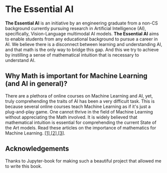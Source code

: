 <!-- #region -->
# The Essential AI

**The Essential AI** is an initiative by an engineering graduate from a non-CS background currently pursuing research in Artificial Intelligence (AI), specifically, Vision-Language multimodal AI models. **The Essential AI** aims to enable students from any educational background to pursue a career in AI. We believe there is a disconnect between learning and understanding AI, and that math is the only way to bridge this gap. And this we try to achieve by instilling a sense of mathematical intuition that is necessary to understand AI.

## Why Math is important for Machine Learning (and AI in general)?

There are a plethora of online courses on Machine Learning and AI, yet, truly comprehending the traits of AI has been a very difficult task. This is because several online courses teach Machine Learning as if it's just a plug-and-play game. One cannot thrive in the field of Machine Learning without appreciating the Math involved. It is widely believed that mathematical intuition is essential for comprehending the current State of the Art models. Read these articles on the importance of mathematics for Machine Learning. <a target = "_blank" href = "https://www.knowledgehut.com/blog/data-science/importance-of-maths-in-machine-learning" class = 'nlinks'>[1]</a>,<a target = "_blank" href = "https://www.kdnuggets.com/2020/04/mathematics-machine-learning-book.html" class = 'nlinks'>[2]</a>,<a target = "_blank" href = "https://qr.ae/pGLiWZ" class = 'nlinks'>[3]</a>.


## Acknowledgements

Thanks to Jupyter-book for making such a beautiful project that allowed me to write this book.<br>

<!-- #endregion -->
